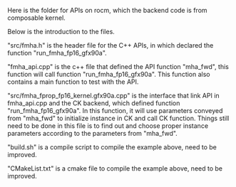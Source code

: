 Here is the folder for APIs on rocm, which the backend code is from composable kernel.

Below is the introduction to the files.

"src/fmha.h" is the header file for the C++ APIs, in which declared the  function "run_fmha_fp16_gfx90a".

"fmha_api.cpp" is the c++ file that defined the API function "mha_fwd", this function will call function "run_fmha_fp16_gfx90a". This function also contains a main function to test with the API.

"src/fmha_fprop_fp16_kernel.gfx90a.cpp" is the interface that link API in fmha_api.cpp and the CK backend, which defined function "run_fmha_fp16_gfx90a". In this function, it will use parameters conveyed from "mha_fwd" to initialize instance in CK and call CK function. Things still need to be done in this file is to find out and choose proper instance parameters according to the parameters from "mha_fwd".

"build.sh" is a compile script to compile the example above, need to be improved.

"CMakeList.txt" is a cmake file to compile the example above, need to be improved.

